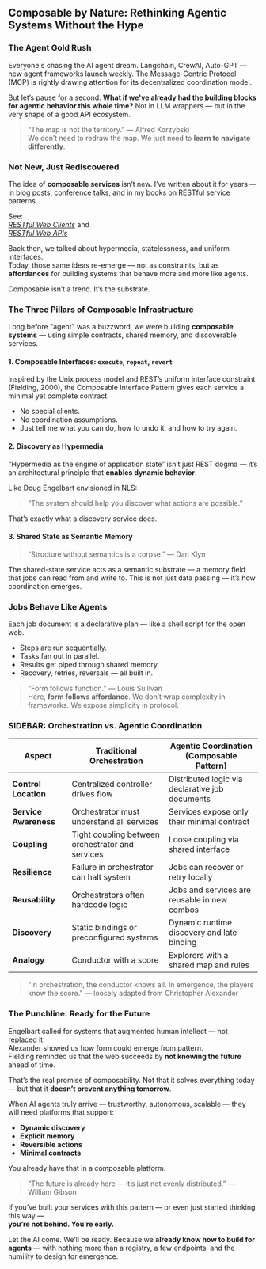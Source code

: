 ## Composable by Nature: Rethinking Agentic Systems Without the Hype

### The Agent Gold Rush

Everyone's chasing the AI agent dream.
Langchain, CrewAI, Auto-GPT — new agent frameworks launch weekly. The Message-Centric Protocol (MCP) is rightly drawing attention for its decentralized coordination model.

But let’s pause for a second.
**What if we've already had the building blocks for agentic behavior this whole time?**
Not in LLM wrappers — but in the very shape of a good API ecosystem.

> “The map is not the territory.” — Alfred Korzybski  
We don’t need to redraw the map. We just need to **learn to navigate differently**.

### Not New, Just Rediscovered

The idea of **composable services** isn’t new.
I’ve written about it for years — in blog posts, conference talks, and in my books on RESTful service patterns.

See:  
[*RESTful Web Clients*](https://www.oreilly.com/library/view/restful-web-clients/9781491921897/) and  
[*RESTful Web APIs*](https://www.oreilly.com/library/view/restful-web-apis/9781449358068/)

Back then, we talked about hypermedia, statelessness, and uniform interfaces.  
Today, those same ideas re-emerge — not as constraints, but as **affordances** for building systems that behave more and more like agents.

Composable isn’t a trend. It’s the substrate.

### The Three Pillars of Composable Infrastructure

Long before "agent" was a buzzword, we were building **composable systems** — using simple contracts, shared memory, and discoverable services.

#### 1. Composable Interfaces: `execute`, `repeat`, `revert`

Inspired by the Unix process model and REST’s uniform interface constraint (Fielding, 2000), the Composable Interface Pattern gives each service a minimal yet complete contract.
- No special clients.
- No coordination assumptions.
- Just tell me what you can do, how to undo it, and how to try again.

#### 2. Discovery as Hypermedia

“Hypermedia as the engine of application state” isn’t just REST dogma — it’s an architectural principle that **enables dynamic behavior**.

Like Doug Engelbart envisioned in NLS:
> “The system should help you discover what actions are possible.”

That’s exactly what a discovery service does.

#### 3. Shared State as Semantic Memory

> “Structure without semantics is a corpse.” — Dan Klyn

The shared-state service acts as a semantic substrate — a memory field that jobs can read from and write to.
This is not just data passing — it’s how coordination emerges.

### Jobs Behave Like Agents

Each job document is a declarative plan — like a shell script for the open web.

- Steps are run sequentially.  
- Tasks fan out in parallel.  
- Results get piped through shared memory.  
- Recovery, retries, reversals — all built in.

> “Form follows function.” — Louis Sullivan  
Here, **form follows affordance**.
We don’t wrap complexity in frameworks. We expose simplicity in protocol.

### SIDEBAR: Orchestration vs. Agentic Coordination

| Aspect                | Traditional Orchestration                 | Agentic Coordination (Composable Pattern)       |
|----------------------|-------------------------------------------|-------------------------------------------------|
| **Control Location** | Centralized controller drives flow        | Distributed logic via declarative job documents |
| **Service Awareness**| Orchestrator must understand all services | Services expose only their minimal contract     |
| **Coupling**         | Tight coupling between orchestrator and services | Loose coupling via shared interface       |
| **Resilience**       | Failure in orchestrator can halt system   | Jobs can recover or retry locally               |
| **Reusability**      | Orchestrators often hardcode logic        | Jobs and services are reusable in new combos    |
| **Discovery**        | Static bindings or preconfigured systems  | Dynamic runtime discovery and late binding      |
| **Analogy**          | Conductor with a score                    | Explorers with a shared map and rules           |

> "In orchestration, the conductor knows all. In emergence, the players know the score." — loosely adapted from Christopher Alexander

### The Punchline: Ready for the Future

Engelbart called for systems that augmented human intellect — not replaced it.  
Alexander showed us how form could emerge from pattern.  
Fielding reminded us that the web succeeds by **not knowing the future** ahead of time.

That’s the real promise of composability.
Not that it solves everything today — but that it **doesn’t prevent anything tomorrow**.

When AI agents truly arrive — trustworthy, autonomous, scalable — they will need platforms that support:
- **Dynamic discovery**
- **Explicit memory**
- **Reversible actions**
- **Minimal contracts**

You already have that in a composable platform.

> “The future is already here — it’s just not evenly distributed.” — William Gibson

If you’ve built your services with this pattern — or even just started thinking this way —  
**you’re not behind. You’re early.**

Let the AI come. We’ll be ready.
Because we **already know how to build for agents** — with nothing more than a registry, a few endpoints, and the humility to design for emergence.


